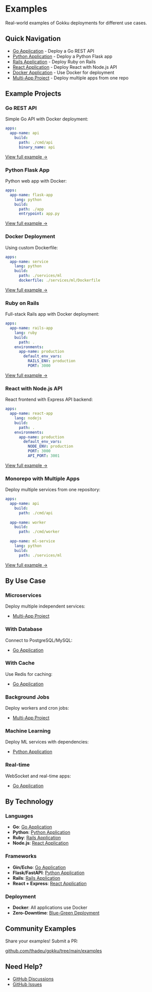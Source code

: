 # Examples

Real-world examples of Gokku deployments for different use cases.

## Quick Navigation

- [Go Application](/examples/go-app) - Deploy a Go REST API
- [Python Application](/examples/python-app) - Deploy a Python Flask app
- [Rails Application](/examples/rails-app) - Deploy Ruby on Rails
- [React Application](/examples/react-app) - Deploy React with Node.js API
- [Docker Application](/examples/docker-app) - Use Docker for deployment
- [Multi-App Project](/examples/multi-app) - Deploy multiple apps from one repo

## Example Projects

### Go REST API

Simple Go API with Docker deployment:

```yaml
apps:
  app-name: api
    build:
      path: ./cmd/api
      binary_name: api
```

[View full example →](/examples/go-app)

### Python Flask App

Python web app with Docker:

```yaml
apps:
  app-name: flask-app
    lang: python
    build:
      path: ./app
      entrypoint: app.py
```

[View full example →](/examples/python-app)

### Docker Deployment

Using custom Dockerfile:

```yaml
apps:
  app-name: service
    lang: python
    build:
      path: ./services/ml
      dockerfile: ./services/ml/Dockerfile
```

[View full example →](/examples/docker-app)

### Ruby on Rails

Full-stack Rails app with Docker deployment:

```yaml
apps:
  app-name: rails-app
    lang: ruby
    build:
      path: .
    environments:
      app-name: production
        default_env_vars:
          RAILS_ENV: production
          PORT: 3000
```

[View full example →](/examples/rails-app)

### React with Node.js API

React frontend with Express API backend:

```yaml
apps:
  app-name: react-app
    lang: nodejs
    build:
      path: .
    environments:
      app-name: production
        default_env_vars:
          NODE_ENV: production
          PORT: 3000
          API_PORT: 3001
```

[View full example →](/examples/react-app)

### Monorepo with Multiple Apps

Deploy multiple services from one repository:

```yaml
apps:
  app-name: api
    build:
      path: ./cmd/api
  
  app-name: worker
    build:
      path: ./cmd/worker
  
  app-name: ml-service
    lang: python
    build:
      path: ./services/ml
```

[View full example →](/examples/multi-app)

## By Use Case

### Microservices

Deploy multiple independent services:
- [Multi-App Project](/examples/multi-app)

### With Database

Connect to PostgreSQL/MySQL:
- [Go Application](/examples/go-app#with-database)

### With Cache

Use Redis for caching:
- [Go Application](/examples/go-app#with-redis)

### Background Jobs

Deploy workers and cron jobs:
- [Multi-App Project](/examples/multi-app#background-workers)

### Machine Learning

Deploy ML services with dependencies:
- [Python Application](/examples/python-app#machine-learning)

### Real-time

WebSocket and real-time apps:
- [Go Application](/examples/go-app#websockets)


## By Technology

### Languages

- **Go**: [Go Application](/examples/go-app)
- **Python**: [Python Application](/examples/python-app)
- **Ruby**: [Rails Application](/examples/rails-app)
- **Node.js**: [React Application](/examples/react-app)

### Frameworks

- **Gin/Echo**: [Go Application](/examples/go-app)
- **Flask/FastAPI**: [Python Application](/examples/python-app)
- **Rails**: [Rails Application](/examples/rails-app)
- **React + Express**: [React Application](/examples/react-app)

### Deployment

- **Docker**: All applications use Docker
- **Zero-Downtime**: [Blue-Green Deployment](/guide/blue-green-deployment)

## Community Examples

Share your examples! Submit a PR:

[github.com/thadeu/gokku/tree/main/examples](https://github.com/thadeu/gokku/tree/main/examples)

## Need Help?

- [GitHub Discussions](https://github.com/thadeu/gokku/discussions)
- [GitHub Issues](https://github.com/thadeu/gokku/issues)

